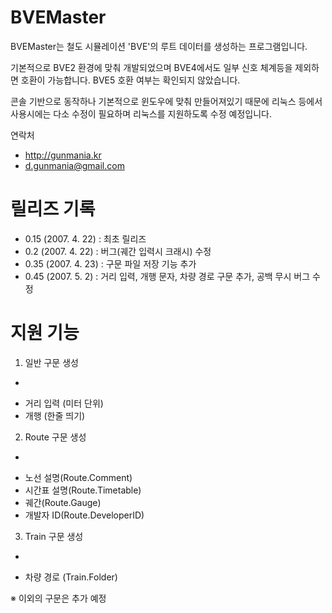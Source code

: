 BVEMaster
=========

BVEMaster는 철도 시뮬레이션 'BVE'의 루트 데이터를 생성하는 프로그램입니다. 

기본적으로 BVE2 환경에 맞춰 개발되었으며 BVE4에서도 일부 신호 체계등을 제외하면 호환이 가능합니다. BVE5 호환 여부는 확인되지 않았습니다.

콘솔 기반으로 동작하나 기본적으로 윈도우에 맞춰 만들어져있기 때문에 리눅스 등에서 사용시에는 다소 수정이 필요하며 리눅스를 지원하도록 수정 예정입니다.

연락처
* http://gunmania.kr
* d.gunmania@gmail.com

릴리즈 기록
=
* 0.15 (2007. 4. 22) : 최초 릴리즈
* 0.2 (2007. 4. 22) : 버그(궤간 입력시 크래시) 수정
* 0.35 (2007. 4. 23) : 구문 파일 저장 기능 추가
* 0.45 (2007. 5. 2) : 거리 입력, 개행 문자, 차량 경로 구문 추가, 공백 무시 버그 수정

지원 기능
===
1. 일반 구문 생성
-
* 거리 입력 (미터 단위)
* 개행 (한줄 띄기)
2. Route 구문 생성
-
* 노선 설명(Route.Comment)
* 시간표 설명(Route.Timetable)
* 궤간(Route.Gauge)
* 개발자 ID(Route.DeveloperID)
3. Train 구문 생성
-
* 차량 경로 (Train.Folder)

※ 이외의 구문은 추가 예정
